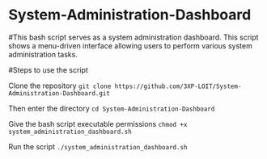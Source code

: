# System-Administration-Dashboard

#This bash script serves as a system administration dashboard. This script shows a menu-driven interface allowing users to perform various system administration tasks.

#Steps to use the script

Clone the repository
```git clone https://github.com/3XP-LOIT/System-Administration-Dashboard.git```

Then enter the directory
```cd System-Administration-Dashboard```

Give the bash script executable permissions
```chmod +x system_administration_dashboard.sh```

Run the script
```./system_administration_dashboard.sh```
